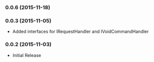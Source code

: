 ### 0.0.6 (2015-11-18)


### 0.0.3 (2015-11-05)

* Added interfaces for IRequestHandler and IVoidCommandHandler


### 0.0.2 (2015-11-03)

* Initial Release
